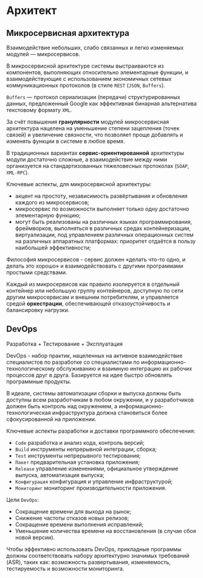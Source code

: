 # Архитект

## Микросервисная архитектура

Взаимодействие небольших, слабо связанных и легко изменяемых модулей — микросервисов.

В микросервисной архитектуре системы выстраиваются из компонентов, выполняющих относительно элементарные функции, и взаимодействующие с использованием экономичных сетевых коммуникационных протоколов (в стиле `REST` (`JSON`, `Buffers`).

`Buffers` — протокол сериализации (передачи) структурированных данных, предложенный Google как эффективная бинарная альтернатива текстовому формату `XML`.

За счёт повышения **гранулярности** модулей микросервисная архитектура нацелена на уменьшение степени зацепления (точек связей) и увеличение связности, что позволяет проще добавлять и изменять функции в системе в любое время.

В традиционных вариантах **сервис-ориентированной** архитектуры модули достаточно сложные, а взаимодействие между ними организуется на стандартизованных тяжеловесных протоколах (`SOAP`, `XML-RPC`).

Ключевые аспекты, для микросервисной архитектуры:

- акцент на простоту, независимость развёртывания и обновления каждого из микросервисов;
- микросервис по возможности выполняет только одну достаточно элементарную функцию;
- могут быть реализованы на различных языках программирования, фреймворков, выполняться в различных средах контейнеризации, виртуализации, под управлением различных операционных систем на различных аппаратных платформах: приоритет отдаётся в пользу наибольшей эффективности;

Философия микросервисов - сервис должен «делать что-то одно, и делать это хорошо» и взаимодействовать с другими программами простыми средствами.

Каждый из микросервисов как правило изолируется в отдельный контейнер или небольшую группу контейнеров, доступную по сети другим микросервисам и внешним потребителям, и управляется средой **оркестрации**, обеспечивающей отказоустойчивость и балансировку нагрузки.



## DevOps

Разработка + Тестирование + Эксплуатация

DevOps - набор практик, нацеленных на активное взаимодействие специалистов по разработке со специалистами по информационно-технологическому обслуживанию и взаимную интеграцию их рабочих процессов друг в друга.
Базируется на идее быстро обновлять программные продукты.

В идеале, системы автоматизации сборки и выпуска должны быть доступны всем разработчикам в любом окружении, и у разработчиков должен быть контроль над окружением, а информационно-технологическая инфраструктура должна становиться более сфокусированной на приложении.

Ключевые аспекты разработки и доставки программного обеспечения:

- `Code` разработка и анализ кода, контроль версий;
- `Build` инструменты непрерывной интеграции, сборка;
- `Test` инструменты непрерывного тестирования;
- `Пакет` предварительная установка приложения;
- `Release` управление изменениями, официальное утверждение выпуска, автоматизация выпуска;
- `Конфигурация` конфигурация и управление инфраструктурой;
- `Мониторинг` мониторинг производительности приложения.

Цели `DevOps`:

- Сокращение времени для выхода на рынок;
- Снижение частоты отказов новых релизов;
- Сокращение времени выполнения исправлений;
- Уменьшение количества времени на восстановления (в случае сбоя новой версии).

Чтобы эффективно использовать DevOps, прикладные программы должны соответствовать набору архитектурно значимых требований (ASR), таких как: возможность развертывания, изменяемость, тестируемость и возможности мониторинга.
